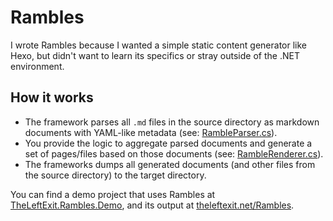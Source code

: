 # Rambles

I wrote Rambles because I wanted a simple static content generator like Hexo, but didn't want to learn its specifics or stray outside of the .NET environment.

## How it works

 - The framework parses all `.md` files in the source directory as markdown documents with YAML-like metadata (see: [RambleParser.cs](TheLeftExit.Rambles/RambleParser.cs)).
 - You provide the logic to aggregate parsed documents and generate a set of pages/files based on those documents (see: [RambleRenderer.cs](TheLeftExit.Rambles.Demo/RambleRenderer.cs)).
 - The frameworks dumps all generated documents (and other files from the source directory) to the target directory.

You can find a demo project that uses Rambles at [TheLeftExit.Rambles.Demo](TheLeftExit.Rambles.Demo), and its output at [theleftexit.net/Rambles](https://theleftexit.net/Rambles/).